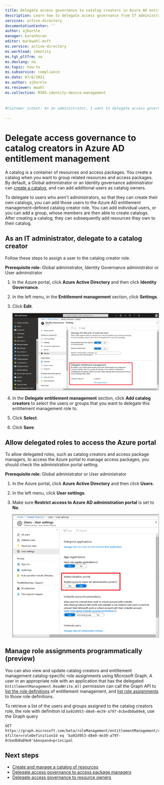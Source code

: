 ```yaml
---
title: Delegate access governance to catalog creators in Azure AD entitlement management - Azure Active Directory
description: Learn how to delegate access governance from IT administrators to catalog creators and project managers so that they can manage access themselves.
services: active-directory
documentationCenter: ''
author: ajburnle
manager: karenhoran
editor: markwahl-msft
ms.service: active-directory
ms.workload: identity
ms.tgt_pltfrm: na
ms.devlang: na
ms.topic: how-to
ms.subservice: compliance
ms.date: 07/6/2021
ms.author: ajburnle
ms.reviewer: mwahl
ms.collection: M365-identity-device-management


#Customer intent: As an administrator, I want to delegate access governance from IT administrators to department managers and project managers so that they can manage access themselves.

---
```


# Delegate access governance to catalog creators in Azure AD entitlement management

A catalog is a container of resources and access packages. You create a catalog when you want to group related resources and access packages. By default, a Global administrator or an Identity governance administrator can [create a catalog](entitlement-management-catalog-create.md), and can add additional users as catalog owners.

To delegate to users who aren't administrators, so that they can create their own catalogs, you can add those users to the Azure AD entitlement management-defined catalog creator role. You can add individual users, or you can add a group, whose members are then able to create catalogs.  After creating a catalog, they can subsequently add resources they own to their catalog.

## As an IT administrator, delegate to a catalog creator

Follow these steps to assign a user to the catalog creator role.

**Prerequisite role:** Global administrator, Identity Governance administrator or User administrator

1. In the Azure portal, click **Azure Active Directory** and then click **Identity Governance**.

1. In the left menu, in the **Entitlement management** section, click **Settings**.

1. Click **Edit**.

    ![Settings to add catalog creators](./media/entitlement-management-delegate-catalog/settings-delegate.png)

1. In the **Delegate entitlement management** section, click **Add catalog creators** to select the users or groups that you want to delegate this entitlement management role to.

1. Click **Select**.

1. Click **Save**.

## Allow delegated roles to access the Azure portal

To allow delegated roles, such as catalog creators and access package managers, to access the Azure portal to manage access packages, you should check the administration portal setting.

**Prerequisite role:** Global administrator or User administrator

1. In the Azure portal, click **Azure Active Directory** and then click **Users**.

1. In the left menu, click **User settings**.

1. Make sure **Restrict access to Azure AD administration portal** is set to **No**.

    ![Azure AD user settings - Administration portal](./media/entitlement-management-delegate-catalog/user-settings.png)

## Manage role assignments programmatically (preview)

You can also view and update catalog creators and entitlement management catalog-specific role assignments using Microsoft Graph.  A user in an appropriate role with an application that has the delegated `EntitlementManagement.ReadWrite.All` permission can call the Graph API to [list the role definitions](/graph/api/rbacapplication-list-roledefinitions) of entitlement management, and [list role assignments](/graph/api/rbacapplication-list-roleassignments) to those role definitions.

To retrieve a list of the users and groups assigned to the catalog creators role, the role with definition id `ba92d953-d8e0-4e39-a797-0cbedb0a89e8`, use the Graph query

```http
GET https://graph.microsoft.com/beta/roleManagement/entitlementManagement/roleAssignments?$filter=roleDefinitionId eq 'ba92d953-d8e0-4e39-a797-0cbedb0a89e8'&$expand=principal
```


## Next steps

- [Create and manage a catalog of resources](entitlement-management-catalog-create.md)
- [Delegate access governance to access package managers](entitlement-management-delegate-managers.md)
- [Delegate access governance to resource owners](entitlement-management-delegate.md)

